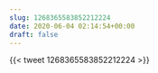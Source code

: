 ```yaml
---
slug: 1268365583852212224
date: 2020-06-04 02:14:54+00:00
draft: false
---
```


{{< tweet 1268365583852212224 >}}
